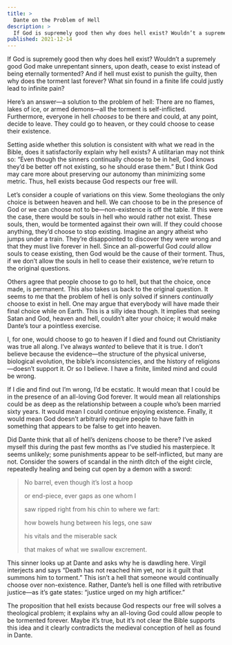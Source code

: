 ```yaml
---
title: >
  Dante on the Problem of Hell
description: >
  If God is supremely good then why does hell exist? Wouldn’t a supremely good God make unrepentant sinners, upon death, cease to exist instead of being eternally tormented? Maybe hell exists because God respects our free will.
published: 2021-12-14
---
```


If God is supremely good then why does hell exist? Wouldn’t a supremely good God make unrepentant sinners, upon death, cease to exist instead of being eternally tormented? And if hell must exist to punish the guilty, then why does the torment last forever? What sin found in a finite life could justly lead to infinite pain?

Here’s an answer—a solution to the problem of hell: There are no flames, lakes of ice, or armed demons—all the torment is self-inflicted. Furthermore, everyone in hell _chooses_ to be there and could, at any point, decide to leave. They could go to heaven, or they could choose to cease their existence.

Setting aside whether this solution is consistent with what we read in the Bible, does it satisfactorily explain why hell exists? A utilitarian may not think so: “Even though the sinners continually choose to be in hell, God knows they’d be better off not existing, so he should erase them.” But I think God may care more about preserving our autonomy than minimizing some metric. Thus, hell exists because God respects our free will.

Let’s consider a couple of variations on this view. Some theologians the only choice is between heaven and hell. We can choose to be in the presence of God or we can choose not to be—non-existence is off the table. If this were the case, there would be souls in hell who would rather not exist. These souls, then, would be tormented against their own will. If they could choose anything, they’d choose to stop existing. Imagine an angry atheist who jumps under a train. They’re disappointed to discover they were wrong and that they must live forever in hell. Since an all-powerful God _could_ allow souls to cease existing, then God would be the cause of their torment. Thus, if we don’t allow the souls in hell to cease their existence, we’re return to the original questions.

Others agree that people choose to go to hell, but that the choice, once made, is permanent. This also takes us back to the original question. It seems to me that the problem of hell is only solved if sinners _continually_ choose to exist in hell. One may argue that everybody will have made their final choice while on Earth. This is a silly idea though. It implies that seeing Satan and God, heaven and hell, couldn’t alter your choice; it would make Dante’s tour a pointless exercise.

I, for one, would choose to go to heaven if I died and found out Christianity was true all along. I’ve always _wanted_ to believe that it is true. I don’t believe because the evidence—the structure of the physical universe, biological evolution, the bible’s inconsistencies, and the history of religions—doesn’t support it. Or so I believe. I have a finite, limited mind and could be wrong.

If I die and find out I’m wrong, I’d be ecstatic. It would mean that I could be in the presence of an all-loving God forever. It would mean all relationships could be as deep as the relationship between a couple who’s been married sixty years. It would mean I could continue enjoying existence. Finally, it would mean God doesn’t arbitrarily require people to have faith in something that appears to be false to get into heaven.

Did Dante think that all of hell’s denizens choose to be there? I’ve asked myself this during the past few months as I’ve studied his masterpiece. It seems unlikely; some punishments appear to be self-inflicted, but many are not. Consider the sowers of scandal in the ninth ditch of the eight circle, repeatedly healing and being cut open by a demon with a sword:

<blockquote class="poetry">
<p class="indent">No barrel, even though it’s lost a hoop</p>
<p>or end-piece, ever gaps as one whom I</p>
<p>saw ripped right from his chin to where we fart:</p>
<p class="indent">how bowels hung between his legs, one saw</p>
<p>his vitals and the miserable sack</p>
<p>that makes of what we swallow excrement.</p>
</blockquote>

This sinner looks up at Dante and asks why he is dawdling here. Virgil interjects and says “Death has not reached him yet, nor is it guilt that summons him to torment.” This isn’t a hell that someone would continually choose over non-existence. Rather, Dante’s hell is one filled with retributive justice—as it’s gate states: “justice urged on my high artificer.”

The proposition that hell exists because God respects our free will solves a theological problem; it explains why an all-loving God could allow people to be tormented forever. Maybe it’s true, but it’s not clear the Bible supports this idea and it clearly contradicts the medieval conception of hell as found in Dante.
